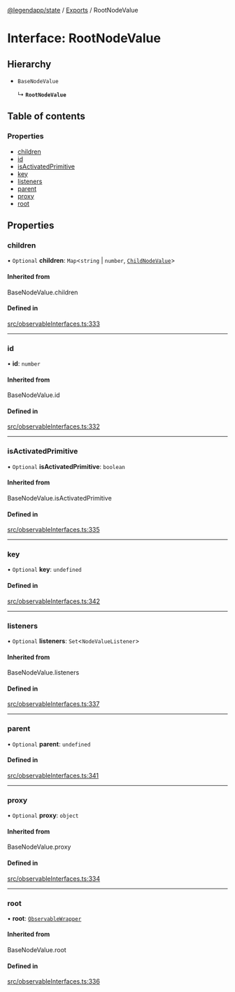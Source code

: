 [@legendapp/state](../README.md) / [Exports](../modules.md) / RootNodeValue

# Interface: RootNodeValue

## Hierarchy

- `BaseNodeValue`

  ↳ **`RootNodeValue`**

## Table of contents

### Properties

- [children](RootNodeValue.md#children)
- [id](RootNodeValue.md#id)
- [isActivatedPrimitive](RootNodeValue.md#isactivatedprimitive)
- [key](RootNodeValue.md#key)
- [listeners](RootNodeValue.md#listeners)
- [parent](RootNodeValue.md#parent)
- [proxy](RootNodeValue.md#proxy)
- [root](RootNodeValue.md#root)

## Properties

### children

• `Optional` **children**: `Map`<`string` \| `number`, [`ChildNodeValue`](ChildNodeValue.md)\>

#### Inherited from

BaseNodeValue.children

#### Defined in

[src/observableInterfaces.ts:333](https://github.com/LegendApp/legend-state/blob/c6d45b4/src/observableInterfaces.ts#L333)

___

### id

• **id**: `number`

#### Inherited from

BaseNodeValue.id

#### Defined in

[src/observableInterfaces.ts:332](https://github.com/LegendApp/legend-state/blob/c6d45b4/src/observableInterfaces.ts#L332)

___

### isActivatedPrimitive

• `Optional` **isActivatedPrimitive**: `boolean`

#### Inherited from

BaseNodeValue.isActivatedPrimitive

#### Defined in

[src/observableInterfaces.ts:335](https://github.com/LegendApp/legend-state/blob/c6d45b4/src/observableInterfaces.ts#L335)

___

### key

• `Optional` **key**: `undefined`

#### Defined in

[src/observableInterfaces.ts:342](https://github.com/LegendApp/legend-state/blob/c6d45b4/src/observableInterfaces.ts#L342)

___

### listeners

• `Optional` **listeners**: `Set`<`NodeValueListener`\>

#### Inherited from

BaseNodeValue.listeners

#### Defined in

[src/observableInterfaces.ts:337](https://github.com/LegendApp/legend-state/blob/c6d45b4/src/observableInterfaces.ts#L337)

___

### parent

• `Optional` **parent**: `undefined`

#### Defined in

[src/observableInterfaces.ts:341](https://github.com/LegendApp/legend-state/blob/c6d45b4/src/observableInterfaces.ts#L341)

___

### proxy

• `Optional` **proxy**: `object`

#### Inherited from

BaseNodeValue.proxy

#### Defined in

[src/observableInterfaces.ts:334](https://github.com/LegendApp/legend-state/blob/c6d45b4/src/observableInterfaces.ts#L334)

___

### root

• **root**: [`ObservableWrapper`](ObservableWrapper.md)

#### Inherited from

BaseNodeValue.root

#### Defined in

[src/observableInterfaces.ts:336](https://github.com/LegendApp/legend-state/blob/c6d45b4/src/observableInterfaces.ts#L336)
